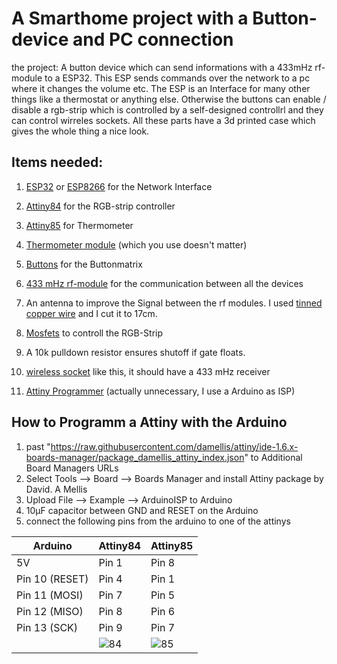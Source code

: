 # A Smarthome project with a Button-device and PC connection

the project: A button device which can send informations with a 433mHz rf-module to a ESP32. This ESP sends commands over the network to a pc where it changes the volume etc. The ESP is an Interface for many other things like a thermostat or anything else. Otherwise the buttons can enable / disable a rgb-strip which is controlled by a self-designed controllrl and they can control wirreles sockets. All these parts have a 3d printed case which gives the whole thing a nice look.


## Items needed:
1. [ESP32](https://www.amazon.de/gp/product/B071P98VTG/ref=ox_sc_act_image_1?smid=A1X7QLRQH87QA3&psc=1) or [ESP8266](https://www.amazon.de/AZDelivery-NodeMCU-ESP8266-ESP-12E-Development/dp/B074Q2WM1Y/ref=sr_1_3?keywords=esp8266&qid=1659355276&s=industrial&sprefix=esp%2Cindustrial%2C109&sr=1-3) for the Network Interface

2. [Attiny84](https://www.reichelt.de/8-bit-attiny-avr-risc-mikrocontroller-8-kb-10-mhz-dip-14-attiny-84v-10-pu-p69889.html?CCOUNTRY=445&LANGUAGE=de&trstct=pos_2&nbc=1&&r=1) for the RGB-strip controller

3. [Attiny85](https://www.reichelt.de/8-bit-attiny-avr-risc-mikrocontroller-8-kb-20-mhz-dip-8-attiny-85-20-pu-p69299.html?&trstct=pos_0&nbc=1) for Thermometer

4. [Thermometer module](https://www.amazon.de/BME280-Feuchte-Temperatur-Atmosph%C3%A4rendruck-Sensor-Modul-mit-IIC-Arduino/dp/B09CYXS3GX/ref=sr_1_4?__mk_de_DE=%C3%85M%C3%85%C5%BD%C3%95%C3%91&keywords=arduino+bme280&qid=1659355731&sr=8-4) (which you use doesn't matter)

5. [Buttons](https://www.amazon.de/gp/product/B07Q1BXV7T/ref=ppx_yo_dt_b_asin_title_o04_s00?ie=UTF8&psc=1) for the Buttonmatrix

6. [433 mHz rf-module](https://www.amazon.de/gp/product/B07DJYK29J/ref=ppx_yo_dt_b_asin_title_o01_s00?ie=UTF8&psc=1) for the communication between all the devices

7. An antenna to improve the Signal between the rf modules. I used [tinned copper wire](https://www.amazon.de/gp/product/B0043DXICC/ref=ppx_yo_dt_b_asin_title_o01_s00?ie=UTF8&psc=1) and I cut it to 17cm. 

8. [Mosfets](https://www.amazon.de/BOJACK-IRFZ44N-IRFZ44NPBF-Gleichrichter-Transistoren/dp/B0831NZHNW/ref=sr_1_7?keywords=irlz44n&qid=1659356180&sprefix=irl%2Caps%2C133&sr=8-7) to controll the RGB-Strip

9. A 10k pulldown resistor ensures shutoff if gate floats.

10. [wireless socket](https://www.amazon.de/Brennenstuhl-Comfort-Line-Funksteckdosen-Set-Funkschalt-Set-Ber%C3%BChrungsschutz/dp/B099653MQ4/ref=sr_1_5?__mk_de_DE=%C3%85M%C3%85%C5%BD%C3%95%C3%91&crid=3G57BLJFAH9L8&keywords=funksteckdose&qid=1659357393&sprefix=funksteckdose%2Caps%2C183&sr=8-5) like this, it should have a 433 mHz receiver

11. [Attiny Programmer](https://www.amazon.de/ISP-Programmer-Adapter-STK500-ATmega-ATtiny/dp/B00IYNAXUC/ref=sr_1_4?__mk_de_DE=%C3%85M%C3%85%C5%BD%C3%95%C3%91&crid=2QPKQTL35M0SM&keywords=attiny+programmer&qid=1659366848&sprefix=attiny+programme%2Caps%2C140&sr=8-4) (actually unnecessary, I use a Arduino as ISP)


## How to Programm a Attiny with the Arduino

1. past "https://raw.githubusercontent.com/damellis/attiny/ide-1.6.x-boards-manager/package_damellis_attiny_index.json" to Additional Board Managers URLs
2. Select Tools --> Board --> Boards Manager and install Attiny package by David. A Mellis
3. Upload File --> Example --> ArduinoISP to Arduino
4. 10µF capacitor between GND and RESET on the Arduino   
5. connect the following pins from the arduino to one of the attinys              
 
 | Arduino            | Attiny84 | Attiny85| 
 | -------------------|----------|---------|
 | 5V                 | Pin 1    | Pin 8   |   
 | Pin 10  (RESET)    | Pin 4    | Pin 1   |
 | Pin 11  (MOSI)     | Pin 7    | Pin 5   |
 | Pin 12  (MISO)     | Pin 8    | Pin 6   |    ![85](https://user-images.githubusercontent.com/61635769/182199570-e94b87a4-6133-40f2-8af1-4a560d968bce.png)
 | Pin 13  (SCK)      | Pin 9    | Pin 7   |
 |                    |![84](https://user-images.githubusercontent.com/61635769/182199557-12fc47d7-49d0-46ef-a550-450a76571ac4.png)  | ![85](https://user-images.githubusercontent.com/61635769/182199570-e94b87a4-6133-40f2-8af1-4a560d968bce.png)
 

 
